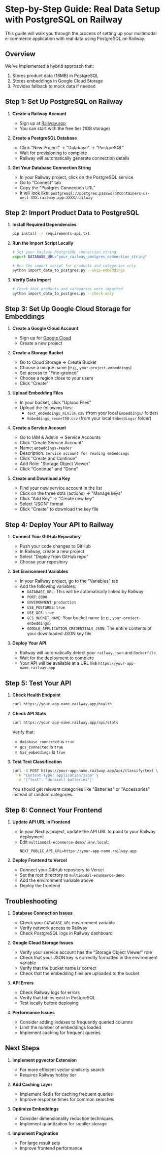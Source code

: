 # Step-by-Step Guide: Real Data Setup with PostgreSQL on Railway

This guide will walk you through the process of setting up your multimodal e-commerce application with real data using PostgreSQL on Railway.

## Overview

We've implemented a hybrid approach that:
1. Stores product data (18MB) in PostgreSQL
2. Stores embeddings in Google Cloud Storage
3. Provides fallback to mock data if needed

## Step 1: Set Up PostgreSQL on Railway

1. **Create a Railway Account**
   - Sign up at [Railway.app](https://railway.app)
   - You can start with the free tier (1GB storage)

2. **Create a PostgreSQL Database**
   - Click "New Project" → "Database" → "PostgreSQL"
   - Wait for provisioning to complete
   - Railway will automatically generate connection details

3. **Get Your Database Connection String**
   - In your Railway project, click on the PostgreSQL service
   - Go to "Connect" tab
   - Copy the "Postgres Connection URL"
   - It will look like: `postgresql://postgres:password@containers-us-west-XXX.railway.app:XXXX/railway`

## Step 2: Import Product Data to PostgreSQL

1. **Install Required Dependencies**
   ```bash
   pip install -r requirements-api.txt
   ```

2. **Run the Import Script Locally**
   ```bash
   # Set your Railway PostgreSQL connection string
   export DATABASE_URL="your_railway_postgres_connection_string"
   
   # Run the import script for products and categories only
   python import_data_to_postgres.py --skip-embeddings
   ```

3. **Verify Data Import**
   ```bash
   # Check that products and categories were imported
   python import_data_to_postgres.py --check-only
   ```

## Step 3: Set Up Google Cloud Storage for Embeddings

1. **Create a Google Cloud Account**
   - Sign up for [Google Cloud](https://cloud.google.com)
   - Create a new project

2. **Create a Storage Bucket**
   - Go to Cloud Storage → Create Bucket
   - Choose a unique name (e.g., `your-project-embeddings`)
   - Set access to "Fine-grained"
   - Choose a region close to your users
   - Click "Create"

3. **Upload Embedding Files**
   - In your bucket, click "Upload Files"
   - Upload the following files:
     - `text_embeddings_minilm.csv` (from your local `Embeddings/` folder)
     - `Embeddings_resnet50.csv` (from your local `Embeddings/` folder)

4. **Create a Service Account**
   - Go to IAM & Admin → Service Accounts
   - Click "Create Service Account"
   - Name: `embeddings-reader`
   - Description: `Service account for reading embeddings`
   - Click "Create and Continue"
   - Add Role: "Storage Object Viewer"
   - Click "Continue" and "Done"

5. **Create and Download a Key**
   - Find your new service account in the list
   - Click on the three dots (actions) → "Manage keys"
   - Click "Add Key" → "Create new key"
   - Select "JSON" format
   - Click "Create" to download the key file

## Step 4: Deploy Your API to Railway

1. **Connect Your GitHub Repository**
   - Push your code changes to GitHub
   - In Railway, create a new project
   - Select "Deploy from GitHub repo"
   - Choose your repository

2. **Set Environment Variables**
   - In your Railway project, go to the "Variables" tab
   - Add the following variables:
     - `DATABASE_URL`: This will be automatically linked by Railway
     - `PORT`: `8000`
     - `ENVIRONMENT`: `production`
     - `USE_POSTGRES`: `true`
     - `USE_GCS`: `true`
     - `GCS_BUCKET_NAME`: Your bucket name (e.g., `your-project-embeddings`)
     - `GOOGLE_APPLICATION_CREDENTIALS_JSON`: The entire contents of your downloaded JSON key file

3. **Deploy Your API**
   - Railway will automatically detect your `railway.json` and `Dockerfile`
   - Wait for the deployment to complete
   - Your API will be available at a URL like `https://your-app-name.railway.app`

## Step 5: Test Your API

1. **Check Health Endpoint**
   ```bash
   curl https://your-app-name.railway.app/health
   ```

2. **Check API Stats**
   ```bash
   curl https://your-app-name.railway.app/api/stats
   ```
   Verify that:
   - `database_connected` is `true`
   - `gcs_connected` is `true`
   - `has_embeddings` is `true`

3. **Test Text Classification**
   ```bash
   curl -X POST https://your-app-name.railway.app/api/classify/text \
     -H "Content-Type: application/json" \
     -d '{"text": "duracell batteries"}'
   ```
   You should get relevant categories like "Batteries" or "Accessories" instead of random categories.

## Step 6: Connect Your Frontend

1. **Update API URL in Frontend**
   - In your Next.js project, update the API URL to point to your Railway deployment
   - Edit `multimodal-ecommerce-demo/.env.local`:
     ```
     NEXT_PUBLIC_API_URL=https://your-app-name.railway.app
     ```

2. **Deploy Frontend to Vercel**
   - Connect your GitHub repository to Vercel
   - Set the root directory to `multimodal-ecommerce-demo`
   - Add the environment variable above
   - Deploy the frontend

## Troubleshooting

1. **Database Connection Issues**
   - Check your `DATABASE_URL` environment variable
   - Verify network access to Railway
   - Check PostgreSQL logs in Railway dashboard

2. **Google Cloud Storage Issues**
   - Verify your service account has the "Storage Object Viewer" role
   - Check that your JSON key is correctly formatted in the environment variable
   - Verify that the bucket name is correct
   - Check that the embedding files are uploaded to the bucket

3. **API Errors**
   - Check Railway logs for errors
   - Verify that tables exist in PostgreSQL
   - Test locally before deploying

4. **Performance Issues**
   - Consider adding indexes to frequently queried columns
   - Limit the number of embeddings loaded
   - Implement caching for frequent queries

## Next Steps

1. **Implement pgvector Extension**
   - For more efficient vector similarity search
   - Requires Railway hobby tier

2. **Add Caching Layer**
   - Implement Redis for caching frequent queries
   - Improve response times for common searches

3. **Optimize Embeddings**
   - Consider dimensionality reduction techniques
   - Implement quantization for smaller storage

4. **Implement Pagination**
   - For large result sets
   - Improve frontend performance 